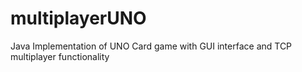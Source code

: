 # multiplayerUNO
Java Implementation of UNO Card game with GUI interface and TCP multiplayer functionality
